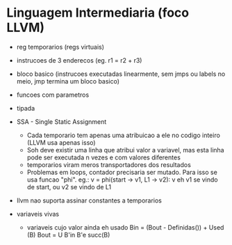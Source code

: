 # Linguagem Intermediaria (foco LLVM)
- reg temporarios (regs virtuais)
- instrucoes de 3 enderecos (eg. r1 = r2 + r3)
- bloco basico (instrucoes executadas linearmente, sem jmps ou labels no meio, jmp termina um bloco basico)
- funcoes com parametros
- tipada

- SSA - Single Static Assignment
	- Cada temporario tem apenas uma atribuicao a ele no codigo inteiro (LLVM usa apenas isso)
	- Soh deve existir uma linha que atribui valor a variavel, mas esta linha pode ser executada n vezes e com valores diferentes
	- temporarios viram meros transportadores dos resultados
	- Problemas em loops, contador precisaria ser mutado. Para isso se usa  funcao "phi".
		eg.: v = phi(start -> v1, L1 -> v2): v eh v1 se vindo de start, ou v2 se vindo de L1
- llvm nao suporta assinar constantes a temporarios

- variaveis vivas
	- variaveis cujo valor ainda eh usado
	Bin = (Bout - Definidas()) + Used (B)
	Bout = U B'in
        B'e succ(B)

